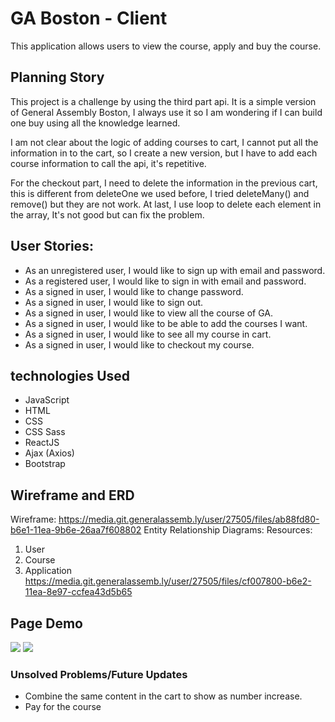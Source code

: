 # GA Boston - Client
This application allows users to view the course, apply and buy the course.

## Planning Story
This project is a challenge by using the third part api. It is a simple version of General Assembly Boston, I always use it so I am wondering if I can build one buy using all the knowledge learned.

I am not clear about the logic of adding courses to cart, I cannot put all the information in to the cart, so I create a new version, but I have to add each course information to call the api, it's repetitive.

For the checkout part, I need to delete the information in the previous cart, this is different from deleteOne we used before, I tried deleteMany() and remove() but they are not work. At last, I use loop to delete each element in the array, It's not good but can fix the problem.

## User Stories:
- As an unregistered user, I would like to sign up with email and password.
- As a registered user, I would like to sign in with email and password.
- As a signed in user, I would like to change password.
- As a signed in user, I would like to sign out.
- As a signed in user, I would like to view all the course of GA.
- As a signed in user, I would like to be able to add the courses I want.
- As a signed in user, I would like to see all my course in cart.
- As a signed in user, I would like to checkout my course.

## technologies Used

- JavaScript
- HTML
- CSS
- CSS Sass
- ReactJS
- Ajax (Axios)
- Bootstrap

## Wireframe and ERD
Wireframe:
https://media.git.generalassemb.ly/user/27505/files/ab88fd80-b6e1-11ea-9b6e-26aa7f608802
Entity Relationship Diagrams:
Resources:
  1. User
  2. Course
  3. Application
https://media.git.generalassemb.ly/user/27505/files/cf007800-b6e2-11ea-8e97-ccfea43d5b65

## Page Demo
![](https://user-images.githubusercontent.com/62820094/85748705-4380ea00-b6d6-11ea-81af-4a85a4cec42a.png)
![](https://user-images.githubusercontent.com/62820094/85748855-5b586e00-b6d6-11ea-99a4-0f5bd2472519.png)

### Unsolved Problems/Future Updates
- Combine the same content in the cart to show as number increase.
- Pay for the course
